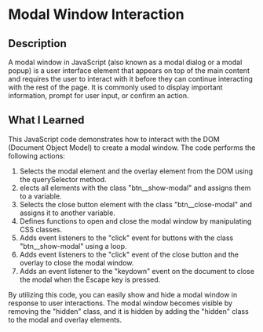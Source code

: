 # Modal Window Interaction

## Description

A modal window in JavaScript (also known as a modal dialog or a modal popup) is a user interface element that appears on top of the main content and requires the user to interact with it before they can continue interacting with the rest of the page. It is commonly used to display important information, prompt for user input, or confirm an action.

## What I Learned

This JavaScript code demonstrates how to interact with the DOM (Document Object Model) to create a modal window. The code performs the following actions:

1. Selects the modal element and the overlay element from the DOM using the querySelector method.
2. elects all elements with the class "btn\_\_show-modal" and assigns them to a variable.
3. Selects the close button element with the class "btn\_\_close-modal" and assigns it to another variable.
4. Defines functions to open and close the modal window by manipulating CSS classes.
5. Adds event listeners to the "click" event for buttons with the class "btn\_\_show-modal" using a loop.
6. Adds event listeners to the "click" event of the close button and the overlay to close the modal window.
7. Adds an event listener to the "keydown" event on the document to close the modal when the Escape key is pressed.

By utilizing this code, you can easily show and hide a modal window in response to user interactions. The modal window becomes visible by removing the "hidden" class, and it is hidden by adding the "hidden" class to the modal and overlay elements.
